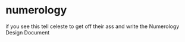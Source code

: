 # numerology

if you see this tell celeste to get off their ass and write the Numerology Design Document
